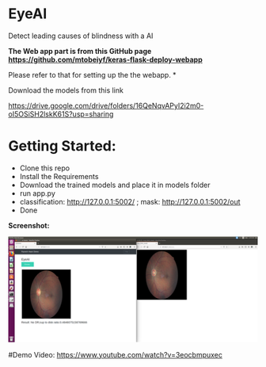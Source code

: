 # EyeAI
Detect leading causes of blindness with a AI


**The Web app part is from this GitHub page https://github.com/mtobeiyf/keras-flask-deploy-webapp** 

Please refer to that for setting up the the webapp. \*

Download the models from this link

https://drive.google.com/drive/folders/16QeNqvAPyI2i2m0-oI5OSiSH2lskK61S?usp=sharing



# Getting Started:
- Clone this repo
- Install the Requirements
- Download the trained models and place it in models folder
- run app.py
- classification: http://127.0.0.1:5002/ ; mask:  http://127.0.0.1:5002/out
- Done

**Screenshot:**

![Sreenshot](https://github.com/krishnaadithya/EyeAI/blob/master/Screenshot.png)


#Demo Video:
https://www.youtube.com/watch?v=3eocbmpuxec
